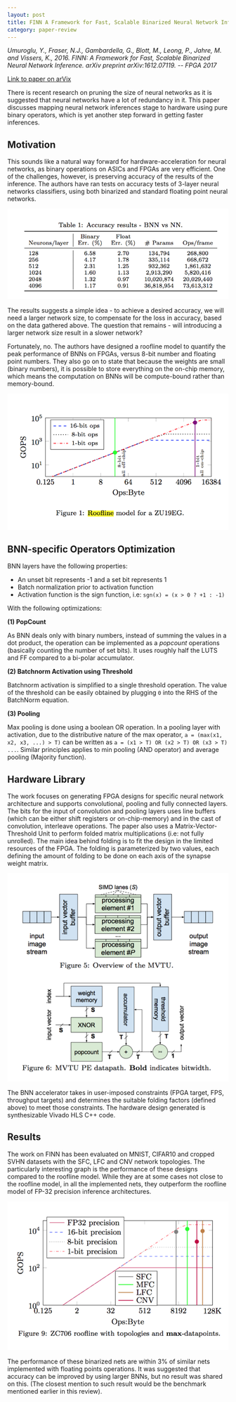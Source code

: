 ```yaml
---
layout: post
title: FINN A Framework for Fast, Scalable Binarized Neural Network Inference
category: paper-review
---
```


*Umuroglu, Y., Fraser, N.J., Gambardella, G., Blott, M., Leong, P., Jahre, M. and Vissers, K., 2016. FINN: A Framework for Fast, Scalable Binarized Neural Network Inference. arXiv preprint arXiv:1612.07119. -- FPGA 2017*

[Link to paper on arVix](https://arxiv.org/pdf/1612.07119.pdf)

There is recent research on pruning the size of neural networks as it is suggested that
neural networks have a lot of redundancy in it. This paper discusses mapping neural
network inferences stage to hardware using pure binary operators, which is yet another
step forward in getting faster inferences.

## Motivation

This sounds like a natural way forward for hardware-acceleration for neural networks,
as binary operations on ASICs and FPGAs are very efficient. One of the challenges,
however, is preserving accuracy of the results of the inference. The authors have
ran tests on accuracy tests of 3-layer neural networks classifiers, using both
binarized and standard floating point neural networks.

![Accuracy](/images/papers/finn/ops_table.png)

The results suggests a simple idea - to achieve a desired accuracy, we will need
a larger network size, to compensate for the loss in accuracy, based on the data
gathered above. The question that remains - will introducing a larger network size
result in a slower network?

Fortunately, no. The authors have designed a roofline model to quantify the peak
performance of BNNs on FPGAs, versus 8-bit number and floating point numbers. They
also go on to state that because the weights are small (binary numbers), it is possible
to store everything on the on-chip memory, which means the computation on BNNs will
be compute-bound rather than memory-bound.

![Roofline model of the BINN performance](/images/papers/finn/roofline_model.png)

## BNN-specific Operators Optimization

BNN layers have the following properties:

- An unset bit represents -1 and a set bit represents 1
- Batch normalization prior to activation function
- Activation function is the sign function, i.e: `sgn(x) = (x > 0 ? +1 : -1)`

With the following optimizations:

**(1) PopCount**

As BNN deals only with binary numbers, instead of summing the values in a dot product,
the operation can be implemented as a *popcount* operations (basically counting the
number of set bits). It uses roughly half the LUTS and FF compared to a bi-polar accumulator.

**(2) Batchnorm Activation using Threshold**

Batchnorm activation is simplified to a single threshold operation. The value of the
threshold can be easily obtained by plugging `0` into the RHS of the BatchNorm equation.

**(3) Pooling**

Max pooling is done using a boolean OR operation. In a pooling layer with activation, due
to the distributive nature of the max operator, `a = (max(x1, x2, x3, ...) > T)` can be
written as `a = (x1 > T) OR (x2 > T) OR (x3 > T) ...`. Similar principles applies to min
pooling (AND operator) and average pooling (Majority function).

## Hardware Library

The work focuses on generating FPGA designs for specific neural network architecture
and supports convolutional, pooling and fully connected layers. The bits for the input of
convolution and pooling layers uses line buffers (which can be either shift registers or
on-chip-memory) and in the cast of convolution, interleave operations. The paper also uses
a Matrix-Vector-Threshold Unit to perform folded matrix multiplications (i.e: not
fully unrolled). The main idea behind folding is to fit the design in the limited resources
of the FPGA. The folding is parameterized by two values, each defining the amount of folding
to be done on each axis of the synapse weight matrix.

![MVTU design](/images/papers/finn/mvtu.png)

The BNN accelerator takes in user-imposed constraints (FPGA target, FPS, throughput targets)
and determines the suitable folding factors (defined above) to meet those constraints. The
hardware design generated is synthesizable Vivado HLS C++ code.

## Results

The work on FINN has been evaluated on MNIST, CIFAR10 and cropped SVHN datasets with the SFC,
LFC and CNV network topologies. The particularly interesting graph is the performance of
these designs compared to the roofline model. While they are at some cases not close to
the roofline model, in all the implemented nets, they outperform the roofline model of
FP-32 precision inference architectures.

![Performance w.r.t Roofline model](/images/papers/finn/performance.png)

The performance of these binarized nets are within 3% of similar nets implemented with
floating points operations. It was suggested that accuracy can be improved by using
larger BNNs, but no result was shared on this. (The closest mention to such result would
be the benchmark mentioned earlier in this review).
